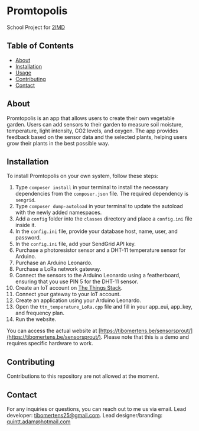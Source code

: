 # Promtopolis

School Project for [2IMD](https://www.thomasmore.be/en/ba-xd)

## Table of Contents

- [About](#about)
- [Installation](#installation)
- [Usage](#usage)
- [Contributing](#contributing)
- [Contact](#contact)

## About

Promtopolis is an app that allows users to create their own vegetable garden. Users can add sensors to their garden to measure soil moisture, temperature, light intensity, CO2 levels, and oxygen. The app provides feedback based on the sensor data and the selected plants, helping users grow their plants in the best possible way.

## Installation

To install Promtopolis on your own system, follow these steps:

1. Type `composer install` in your terminal to install the necessary dependencies from the `composer.json` file. The required dependency is `sengrid`.
2. Type `composer dump-autoload` in your terminal to update the autoload with the newly added namespaces.
3. Add a `config` folder into the `classes` directory and place a `config.ini` file inside it.
4. In the `config.ini` file, provide your database host, name, user, and password.
5. In the `config.ini` file, add your SendGrid API key.
6. Purchase a photoresistor sensor and a DHT-11 temperature sensor for Arduino.
7. Purchase an Arduino Leonardo.
8. Purchase a LoRa network gateway.
9. Connect the sensors to the Arduino Leonardo using a featherboard, ensuring that you use PIN 5 for the DHT-11 sensor.
10. Create an IoT account on [The Things Stack](https://eu1.cloud.thethings.network/).
11. Connect your gateway to your IoT account.
12. Create an application using your Arduino Leonardo.
13. Open the `ttn_temperature_LoRa.cpp` file and fill in your app_eui, app_key, and frequency plan.
14. Run the website.

You can access the actual website at [https://tibomertens.be/sensorsprout/](https://tibomertens.be/sensorsprout/). Please note that this is a demo and requires specific hardware to work.

## Contributing

Contributions to this repository are not allowed at the moment.

## Contact

For any inquiries or questions, you can reach out to me us via email.
Lead developer: <tibomertens25@gmail.com>.
Lead designer/branding: <quintt.adam@hotmail.com>
